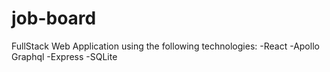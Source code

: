 # job-board

FullStack Web Application using the following technologies:
-React
-Apollo Graphql
-Express
-SQLite
